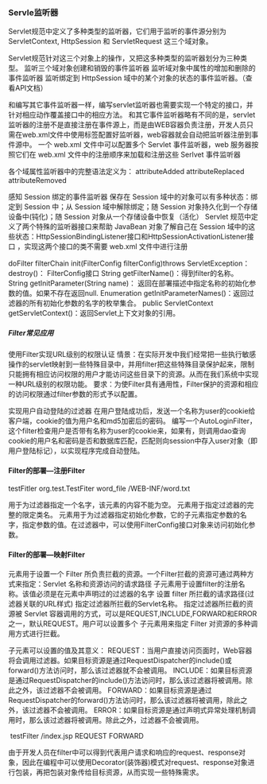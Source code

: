 ### Servle监听器
Servlet规范中定义了多种类型的监听器，它们用于监听的事件源分别为 ServletContext, HttpSession 和 ServletRequest 这三个域对象。

Servlet规范针对这三个对象上的操作，又把这多种类型的监听器划分为三种类型。
监听三个域对象创建和销毁的事件监听器
监听域对象中属性的增加和删除的事件监听器
监听绑定到 HttpSession 域中的某个对象的状态的事件监听器。（查看API文档）


和编写其它事件监听器一样，编写servlet监听器也需要实现一个特定的接口，并针对相应动作覆盖接口中的相应方法。
和其它事件监听器略有不同的是，servlet监听器的注册不是直接注册在事件源上，而是由WEB容器负责注册，开发人员只需在web.xml文件中使用<listener>标签配置好监听器，web容器就会自动把监听器注册到事件源中。
一个 web.xml 文件中可以配置多个 Servlet 事件监听器，web 服务器按照它们在 web.xml 文件中的注册顺序来加载和注册这些 Serlvet 事件监听器

各个域属性监听器中的完整语法定义为：
attributeAdded
attributeReplaced
attributeRemoved 


感知 Session 绑定的事件监听器
保存在 Session 域中的对象可以有多种状态：绑定到  Session 中；从 Session 域中解除绑定；随 Session 对象持久化到一个存储设备中(钝化)；随 Session 对象从一个存储设备中恢复（活化）
Servlet 规范中定义了两个特殊的监听器接口来帮助 JavaBean 对象了解自己在 Session 域中的这些状态：HttpSessionBindingListener接口和HttpSessionActivationListener接口 ，实现这两个接口的类不需要 web.xml 文件中进行注册



doFilter
filterChain
init(FilterConfig filterConfig)throws ServletException：
destroy()：
FilterConfig接口 <init-param>
String getFilterName()：得到filter的名称。
String getInitParameter(String name)： 返回在部署描述中指定名称的初始化参数的值。如果不存在返回null.
Enumeration getInitParameterNames()：返回过滤器的所有初始化参数的名字的枚举集合。
public ServletContext getServletContext()：返回Servlet上下文对象的引用。


##### Filter常见应用
使用Filter实现URL级别的权限认证
情景：在实际开发中我们经常把一些执行敏感操作的servlet映射到一些特殊目录中，并用filter把这些特殊目录保护起来，限制只能拥有相应访问权限的用户才能访问这些目录下的资源。从而在我们系统中实现一种URL级别的权限功能。
要求：为使Filter具有通用性，Filter保护的资源和相应的访问权限通过filter参数的形式予以配置。

实现用户自动登陆的过滤器
在用户登陆成功后，发送一个名称为user的cookie给客户端，cookie的值为用户名和md5加密后的密码。
编写一个AutoLoginFilter，这个filter检查用户是否带有名称为user的cookie来，如果有，则调用dao查询cookie的用户名和密码是否和数据库匹配，匹配则向session中存入user对象（即用户登陆标记），以实现程序完成自动登陆。

#### Filter的部署—注册Filter
<filter>
 	     <filter-name>testFitler</filter-name>
​	     <filter-class>org.test.TestFiter</filter-class>
​	     <init-param>
​		 <param-name>word_file</param-name>	
​		 <param-value>/WEB-INF/word.txt</param-value>
​	     </init-param>
</filter>


<filter-name>用于为过滤器指定一个名字，该元素的内容不能为空。
<filter-class>元素用于指定过滤器的完整的限定类名。
<init-param>元素用于为过滤器指定初始化参数，它的子元素<param-name>指定参数的名字，<param-value>指定参数的值。在过滤器中，可以使用FilterConfig接口对象来访问初始化参数。


#### Filter的部署—映射Filter
<filter-mapping>元素用于设置一个 Filter 所负责拦截的资源。一个Filter拦截的资源可通过两种方式来指定：Servlet 名称和资源访问的请求路径
<filter-name>子元素用于设置filter的注册名称。该值必须是在<filter>元素中声明过的过滤器的名字
<url-pattern>设置 filter 所拦截的请求路径(过滤器关联的URL样式)
<servlet-name>指定过滤器所拦截的Servlet名称。
<dispatcher>指定过滤器所拦截的资源被 Servlet 容器调用的方式，可以是REQUEST,INCLUDE,FORWARD和ERROR之一，默认REQUEST。用户可以设置多个<dispatcher> 子元素用来指定 Filter 对资源的多种调用方式进行拦截。

<dispatcher> 子元素可以设置的值及其意义：
REQUEST：当用户直接访问页面时，Web容器将会调用过滤器。如果目标资源是通过RequestDispatcher的include()或forward()方法访问时，那么该过滤器就不会被调用。
INCLUDE：如果目标资源是通过RequestDispatcher的include()方法访问时，那么该过滤器将被调用。除此之外，该过滤器不会被调用。
FORWARD：如果目标资源是通过RequestDispatcher的forward()方法访问时，那么该过滤器将被调用，除此之外，该过滤器不会被调用。
ERROR：如果目标资源是通过声明式异常处理机制调用时，那么该过滤器将被调用。除此之外，过滤器不会被调用。

<filter-mapping>
​    <filter-name>testFilter</filter-name>
   <url-pattern>/index.jsp</url-pattern>
   <dispatcher>REQUEST</dispatcher>
   <dispatcher>FORWARD</dispatcher>
</filter-mapping>

由于开发人员在filter中可以得到代表用户请求和响应的request、response对象，因此在编程中可以使用Decorator(装饰器)模式对request、response对象进行包装，再把包装对象传给目标资源，从而实现一些特殊需求。




